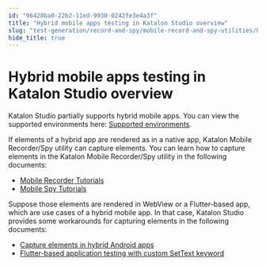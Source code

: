 ```yaml
---
id: "96428ba0-22b2-11ed-9930-0242fe3e4a3f"
title: "Hybrid mobile apps testing in Katalon Studio overview"
slug: "test-generation/record-and-spy/mobile-record-and-spy-utilities/hybrid-mobile-apps-testing/hybrid-mobile-apps-testing-in-katalon-studio-overview"
hide_title: true
---
```


# <a id="id" class="anchor_top_offset"/><a id="ariaid-title1" class="anchor_top_offset"/>Hybrid mobile apps testing in <span xmlns="http://www.w3.org/1999/xhtml" className="ph">Katalon Studio</span>  overview

<p xmlns="http://www.w3.org/1999/xhtml" className="p">Katalon Studio partially supports hybrid mobile apps. You can   view the supported environments here: <a className="xref" href="/docs/general-information/supported-environments/supported-environments-for-katalon-studio-and-katalon-runtime-engine">Supported     environments</a>.</p> 
<p xmlns="http://www.w3.org/1999/xhtml" className="p">If elements of a hybrid app are rendered as in a native app,   Katalon Mobile Recorder/Spy utility can capture elements. You can   learn how to capture elements in the Katalon Mobile Recorder/Spy   utility in the following documents:</p> 
<ul xmlns="http://www.w3.org/1999/xhtml" className="ul"><li className="li">     <a className="xref" href="/docs/test-generation/record-and-spy/mobile-record-and-spy-utilities/mobile-recorder-tutorial---7.6-onwards">Mobile       Recorder Tutorials</a>   </li><li className="li">     <a className="xref" href="/docs/test-generation/record-and-spy/mobile-record-and-spy-utilities/tutorial-for-mobile-object-spy-in-katalon-studio">Mobile       Spy Tutorials</a>   </li></ul> 
<p xmlns="http://www.w3.org/1999/xhtml" className="p">Suppose those elements are rendered in WebView or a   Flutter-based app, which are use cases of a hybrid mobile app. In   that case, Katalon Studio provides some workarounds for capturing   elements in the following documents:</p> 
<ul xmlns="http://www.w3.org/1999/xhtml" className="ul"><li className="li">     <a className="xref" href="/docs/test-generation/record-and-spy/mobile-record-and-spy-utilities/hybrid-mobile-apps-testing/capture-elements-in-hybrid-android-apps-in-katalon-studio">Capture       elements in hybrid Android apps</a>   </li><li className="li">     <a className="xref" href="/docs/test-generation/keywords/custom-keywords/flutter-based-application-testing-with-custom-settext-keyword-in-katalon-studio">Flutter-based       application testing with custom SetText keyword</a>   </li></ul> 

